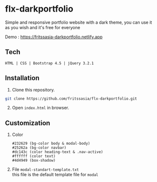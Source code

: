 # flx-darkportfolio
<!-- ![flx-darkportfolio](https://github.com/fritssasia/flx-darkportfolio/blob/master/screenshot-preview.png?raw=true) -->

Simple and responsive portfolio website with a dark theme,
you can use it as you wish and it's free for everyone

Demo : https://fritssasia-darkportfolio.netlify.app

## Tech
```
HTML | CSS | Bootstrap 4.5 | jQuery 3.2.1
```
## Installation
1. Clone this repository.
```bash
git clone https://github.com/fritssasia/flx-darkportfolio.git
```
2. Open ```index.html``` in browser.

## Customization
1. Color
   ```
   #232629 (bg-color body & modal-body)
   #25262a (bg-color navbar)
   #dc143c (color heading-text & .nav-active)
   #ffffff (color text)
   #4d4949 (box-shadow)
   ```
   

2. File ```modal-standart-template.txt```<br>
   this file is the default template file for ```modal```
